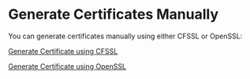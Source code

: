 # Generate Certificates Manually

You can generate certificates manually using either CFSSL or OpenSSL: 

[Generate Certificate using CFSSL](./Documentation/Certificate-Manual.CFSSL.md)

[Generate Certificate using OpenSSL](./Documentation/Certificate-Manual.OpenSSL.md)

